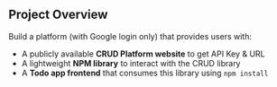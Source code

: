 ## Project Overview

Build a platform (with Google login only) that provides users with:

- A publicly available **CRUD Platform website** to get API Key & URL  
- A lightweight **NPM library** to interact with the CRUD library  
- A **Todo app frontend** that consumes this library using `npm install`
